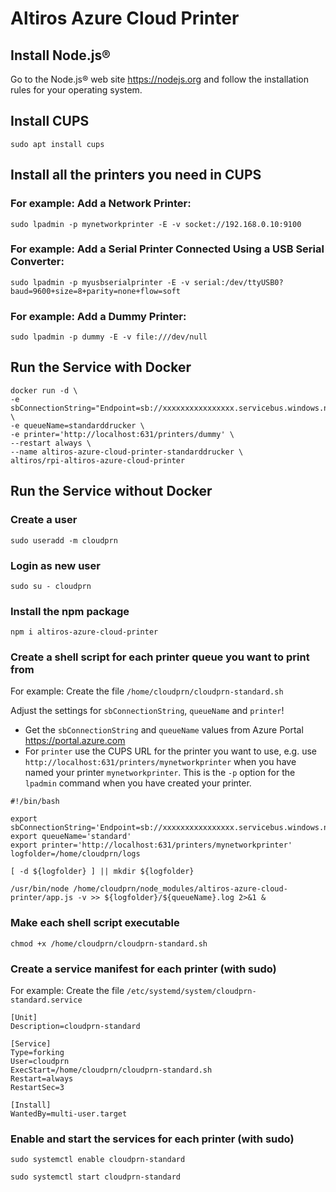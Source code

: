 # Altiros Azure Cloud Printer

## Install Node.js®

Go to the Node.js® web site https://nodejs.org and follow the installation rules for your operating system.

## Install CUPS

`sudo apt install cups`

## Install all the printers you need in CUPS

### For example: Add a Network Printer:
`sudo lpadmin -p mynetworkprinter -E -v socket://192.168.0.10:9100`

### For example: Add a Serial Printer Connected Using a USB Serial Converter:
`sudo lpadmin -p myusbserialprinter -E -v serial:/dev/ttyUSB0?baud=9600+size=8+parity=none+flow=soft`

### For example: Add a Dummy Printer:
`sudo lpadmin -p dummy -E -v file:///dev/null`

## Run the Service with Docker

```
docker run -d \
-e sbConnectionString="Endpoint=sb://xxxxxxxxxxxxxxxx.servicebus.windows.net/;SharedAccessKeyName=RootManageSharedAccessKey;SharedAccessKey=xxxxxxxxxx=" \
-e queueName=standarddrucker \
-e printer='http://localhost:631/printers/dummy' \
--restart always \
--name altiros-azure-cloud-printer-standarddrucker \
altiros/rpi-altiros-azure-cloud-printer
```

## Run the Service without Docker

### Create a user
`sudo useradd -m cloudprn`

### Login as new user
`sudo su - cloudprn`

### Install the npm package
`npm i altiros-azure-cloud-printer`

### Create a shell script for each printer queue you want to print from

For example: Create the file `/home/cloudprn/cloudprn-standard.sh`

Adjust the settings for `sbConnectionString`, `queueName` and `printer`!

- Get the `sbConnectionString` and `queueName` values from Azure Portal https://portal.azure.com
- For `printer` use the CUPS URL for the printer you want to use, e.g. use `http://localhost:631/printers/mynetworkprinter` when you have named your printer `mynetworkprinter`. This is the `-p` option for the `lpadmin` command when you have created your printer.

```
#!/bin/bash

export sbConnectionString='Endpoint=sb://xxxxxxxxxxxxxxxx.servicebus.windows.net/;SharedAccessKeyName=RootManageSharedAccessKey;SharedAccessKey=xxxxxxxxxx='
export queueName='standard'
export printer='http://localhost:631/printers/mynetworkprinter'
logfolder=/home/cloudprn/logs

[ -d ${logfolder} ] || mkdir ${logfolder}

/usr/bin/node /home/cloudprn/node_modules/altiros-azure-cloud-printer/app.js -v >> ${logfolder}/${queueName}.log 2>&1 &
```
### Make each shell script executable

`chmod +x /home/cloudprn/cloudprn-standard.sh`

### Create a service manifest for each printer (with sudo) 

For example: Create the file `/etc/systemd/system/cloudprn-standard.service`

```
[Unit]
Description=cloudprn-standard

[Service]
Type=forking
User=cloudprn
ExecStart=/home/cloudprn/cloudprn-standard.sh
Restart=always
RestartSec=3

[Install]
WantedBy=multi-user.target
```

### Enable and start the services for each printer (with sudo) 

`sudo systemctl enable cloudprn-standard`

`sudo systemctl start cloudprn-standard`
